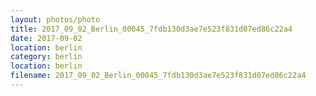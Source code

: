 ```yaml
---
layout: photos/photo
title: 2017_09_02_Berlin_00045_7fdb130d3ae7e523f831d07ed86c22a4
date: 2017-09-02
location: berlin
category: berlin
location: berlin
filename: 2017_09_02_Berlin_00045_7fdb130d3ae7e523f831d07ed86c22a4
---
```

